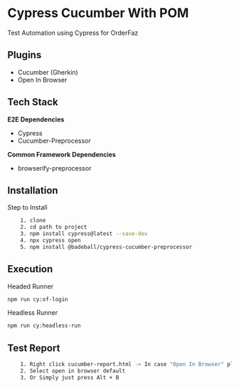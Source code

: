 
# Cypress Cucumber With POM

Test Automation using Cypress for OrderFaz

## Plugins

- Cucumber (Gherkin)
- Open In Browser

## Tech Stack

**E2E Dependencies** 

- Cypress 
- Cucumber-Preprocessor

**Common Framework Dependencies** 

- browserify-preprocessor


## Installation

Step to Install 

```bash
    1. clone
    2. cd path to project
    3. npm install cypress@latest --save-dev
    4. npx cypress open
    5. npm install @badeball/cypress-cucumber-preprocessor
```
    
## Execution

Headed Runner
```bash
npm run cy:of-login
```
Headless Runner
```bash
npm run cy:headless-run
```

## Test Report

```bash
    1. Right click cucumber-report.html -> In case "Open In Browser" plugin already installed
    2. Select open in browser default
    3. Or Simply just press Alt + B
```
